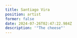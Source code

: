 ```yaml
---
title: Santiago Vira
position: artist
former: false
date: 2024-07-26T02:47:22.984Z
description: '"The cheese"'
---
```

